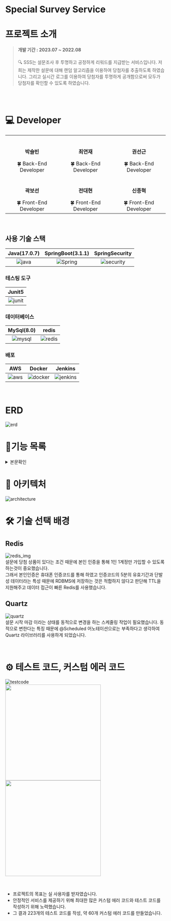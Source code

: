 # Special Survey Service

# 프로젝트 소개

<aside>

> #### 개발 기간 : 2023.07 ~ 2022.08 <br>
> 🔍 SSS는 설문조사 후 투명하고 공정하게 리워드를 지급받는 서비스입니다.
> 저희는 제작한 설문에 대해 랜덤 알고리즘을 이용하여 당첨자를 추출하도록 하였습니다. 그리고 실시간 로그를 이용하여 당첨자를 투명하게 공개함으로써 모두가 당첨자를 확인할 수 있도록 하였습니다.

<br/>

<br>

</aside>

# 💻 Developer

<div align="center">
<table>
  <tr>
    <td align="center"><br /><p><b>박슬빈</b></p></<small>🍀 Back-End Developer</small></td>
    <td align="center"><br /><p><b>최연재</b></p></<small>🍀 Back-End Developer</small></td>
    <td align="center"><br /><p><b>권선근</b></p></<small>🍀 Back-End Developer</small></td>
  </tr> 
  <tr>
    <td align="center"><br /><p><b>곽보선</b></p></<small>🍀 Front-End Developer</small></td>
    <td align="center"><br /><p><b>전대현</b></p></<small>🍀 Front-End Developer</small></td>
    <td align="center"><br /><p><b>신종혁</b></p></<small>🍀 Front-End Developer</small></td>
  </tr>
</table>
</div>

<br>

## 사용 기술 스택

| Java(17.0.7) | SpringBoot(3.1.1) | SpringSecurity |
|:------------:|:-----------------:|:--------------:|
|   ![java]    |     ![Spring]     |  ![security]   |

### 테스팅 도구

|  Junit5  |
|:--------:|
| ![junit] |

### 데이터베이스

| MySql(8.0) |  redis   |
|:----------:|:--------:|
|  ![mysql]  | ![redis] |

### 배포

|  AWS   |  Docker   |  Jenkins   |
|:------:|:---------:|:----------:|
| ![aws] | ![docker] | ![jenkins] |

<br>

# ERD

![erd]

# 🎉기능 목록

<details>
  <summary>본문확인</summary>

<h2>설문 작성자 기능</h2>
<li>설문 조사 작성, 시작, 마감</li>
<li>설문 조사 즉시 당첨, 마감 후 당첨 기능 선택</li>
<li>설문 조사 통계</li>

<h2>설문 응답자 기능</h2>
<li>본인확인을 위한 휴대폰 인증</li>
<li>응답 가능한 설문 추천 기능</li>
<li>설문 조사 응답</li>
<li>응답한 설문 당첨 확인 기능</li>
<li>설문 당첨자 목록 로그 확인 기능</li>

</details>

# 🧱 아키텍처

![architecture]

# 🛠 기술 선택 배경

## Redis

![redis_img]
<br>
설문에 당첨 상품이 있다는 조건 때문에 본인 인증을 통해 1인 1계정만 가입할 수 있도록 하는것이 중요했습니다.<br>
그래서 본인인증은 휴대폰 인증코드를 통해 하였고 인증코드의 5분의 유효기간과 단발성 데이터라는 특성 때문에
RDBMS에 저장하는 것은 적합하지 않다고 판단해 TTL을 지원해주고 데이터 접근이 빠른 Redis를 사용했습니다.

## Quartz

![quartz]
<br>
설문 시작 마감 이라는 상태를 동적으로 변경을 하는 스케줄링 작업이 필요했습니다. 동적으로 변한다는 특징 때문에 @Scheduled 어노테이션으로는 부족하다고 생각하여
Quartz 라이브러리를 사용하게 되었습니다.


<br>

# ⚙ 테스트 코드, 커스텀 에러 코드

![testcode]
<br>
<img src="./images/error1.PNG" width="300" height="300"/>
<img src="./images/error2.PNG" width="300" height="300"/>

<br>

- 프로젝트의 목표는 실 사용자를 받자였습니다.
- 안정적인 서비스를 제공하기 위해 최대한 많은 커스텀 에러 코드와 테스트 코드를 작성하기 위해 노력했습니다.
- 그 결과 223개의 테스트 코드를 작성, 약 60개 커스텀 에러 코드를 만들었습니다.

<!-- Stack Icon Refernces -->

[java]: /images/java-color.svg

[junit]: /images/junit5-color.svg

[mysql]: /images/mysql-color.svg

[redis]: /images/redis-color.svg

[spring]: /images/springboot-color.svg

[security]: /images/springsecurity-color.svg

[docker]: /images/docker-color.svg

[jenkins]: /images/jenkins-color.svg

[aws]: /images/amazonaws-color.svg

[erd]: /images/erd.PNG

[architecture]: /images/architecture.png

[redis_img]: /images/redis_image.png

[quartz]: /images/quartz.jpg

[testcode]: /images/testcode.PNG

[error1]: /images/error1.PNG

[error2]: /images/error2.PNG

